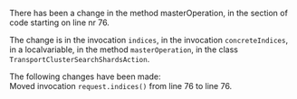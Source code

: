 There has been a change in the method masterOperation, in the section of code starting on line nr 76.
  
The change is in the invocation ```indices```, in the invocation ```concreteIndices```, in a localvariable, in the method ```masterOperation```, in the class ```TransportClusterSearchShardsAction```.
  
The following changes have been made:  
Moved invocation ```request.indices()``` from line 76 to line 76.  
